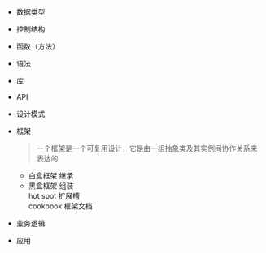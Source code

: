* 数据类型  
* 控制结构  
* 函数（方法）  
* 语法  
* 库  
* API  
* 设计模式  
* 框架  
    >一个框架是一个可复用设计，它是由一组抽象类及其实例间协作关系来表达的
    
    * 白盒框架  继承  
    * 黑盒框架  组装  
    hot spot 扩展槽  
    cookbook 框架文档  
    
* 业务逻辑  
* 应用  